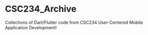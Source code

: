 # CSC234_Archive
Collections of Dart/Flutter code from CSC234 User-Centered Mobile Application Development!
